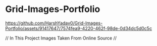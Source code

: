 # Grid-Images-Portfolio


https://github.com/HarshYadav0/Grid-Images-Portfolio/assets/91417647/7574fea9-4220-462f-98de-0d34dc5d0c5c

// In This Project Images Taken From Online Source  //
